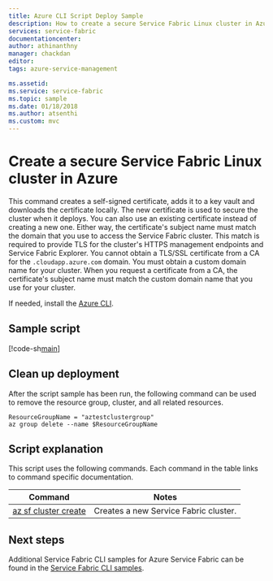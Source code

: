 ```yaml
---
title: Azure CLI Script Deploy Sample
description: How to create a secure Service Fabric Linux cluster in Azure using the Azure Command Line Interface (CLI).
services: service-fabric
documentationcenter: 
author: athinanthny
manager: chackdan
editor: 
tags: azure-service-management

ms.assetid: 
ms.service: service-fabric
ms.topic: sample
ms.date: 01/18/2018
ms.author: atsenthi
ms.custom: mvc
---
```


# Create a secure Service Fabric Linux cluster in Azure

This command creates a self-signed certificate, adds it to a key vault and downloads the certificate locally.  The new certificate is used to secure the cluster when it deploys.  You can also use an existing certificate instead of creating a new one.  Either way, the certificate's subject name must match the domain that you use to access the Service Fabric cluster. This match is required to provide TLS for the cluster's HTTPS management endpoints and Service Fabric Explorer. You cannot obtain a TLS/SSL certificate from a CA for the `.cloudapp.azure.com` domain. You must obtain a custom domain name for your cluster. When you request a certificate from a CA, the certificate's subject name must match the custom domain name that you use for your cluster.

If needed, install the [Azure CLI](/en-us/cli/azure/install-azure-cli?view=azure-cli-latest).

## Sample script

[!code-sh[main](../../../cli_scripts/service-fabric/create-cluster/create-cluster.sh "Deploy an application to a cluster")]

## Clean up deployment

After the script sample has been run, the following command can be used to remove the resource group, cluster, and all related resources.

```azurecli
ResourceGroupName = "aztestclustergroup"
az group delete --name $ResourceGroupName
```

## Script explanation

This script uses the following commands. Each command in the table links to command specific documentation.

| Command | Notes |
|---|---|
| [az sf cluster create](/cli/azure/sf/cluster?view=azure-cli-latest) | Creates a new Service Fabric cluster.  |

## Next steps

Additional Service Fabric CLI samples for Azure Service Fabric can be found in the [Service Fabric CLI samples](../samples-cli.md).
